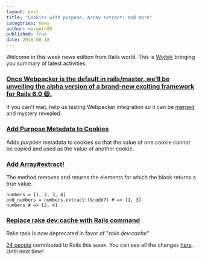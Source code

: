 ```yaml
---
layout: post
title: "Cookies with purpose, Array extract! and more"
categories: news
author: morgoth85
published: true
date: 2018-08-18
---
```


Welcome in this week news edition from Rails world. This is [Wojtek](https://twitter.com/morgoth85) bringing you summary of latest activities.

### [Once Webpacker is the default in rails/master, we'll be unveiling the alpha version of a brand-new exciting framework for Rails 6.0 😄.](https://twitter.com/dhh/status/1028355448808792064)

If you can't wait, help us testing Webpacker integration so it can be [merged](https://github.com/rails/rails/pull/33079) and mystery revealed.

### [Add Purpose Metadata to Cookies](https://github.com/rails/rails/pull/32937)

Adds _purpose_ metadata to cookies so that the value of one cookie cannot be copied and used as the value of another cookie.

### [Add Array#extract! ](https://github.com/rails/rails/pull/33137)

The method removes and returns the elements for which the block returns a true value.  


    numbers = [1, 2, 3, 4]
    odd_numbers = numbers.extract!(&:odd?) # => [1, 3]
    numbers # => [2, 4]


### [Replace rake dev:cache with Rails command](https://github.com/rails/rails/pull/33559)

Rake task is now deprecated in favor of "_rails dev:cache"_

[24 people](https://contributors.rubyonrails.org/contributors/in-time-window/20180812-20180818) contributed to Rails this week. You can see all the changes [here](https://github.com/rails/rails/compare/master@%7B2018-8-12%7D...master@%7B2018-08-18%7D).  
Until next time!
